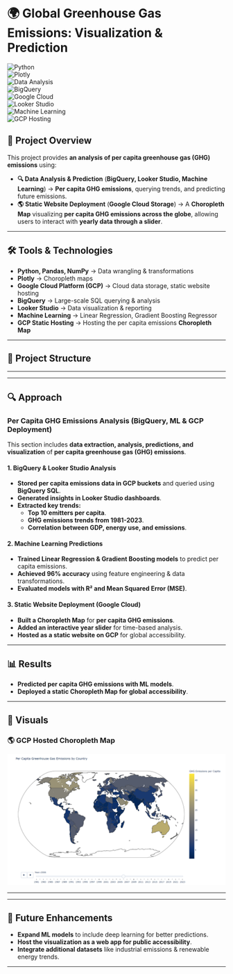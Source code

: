 # 🌍 Global Greenhouse Gas Emissions: Visualization & Prediction  

![Python](https://img.shields.io/badge/Python-3.10-blue)  
![Plotly](https://img.shields.io/badge/Plotly%20Visualization-orange)  
![Data Analysis](https://img.shields.io/badge/Data%20Analysis-Pandas%20&%20NumPy-green)  
![BigQuery](https://img.shields.io/badge/BigQuery-Cloud%20Database-blue)  
![Google Cloud](https://img.shields.io/badge/Google%20Cloud-Data%20Processing-green)  
![Looker Studio](https://img.shields.io/badge/Looker%20Studio-Reporting-purple)  
![Machine Learning](https://img.shields.io/badge/Machine%20Learning-Prediction-red)  
![GCP Hosting](https://img.shields.io/badge/GCP%20Hosting-Static%20Website-orange)  

## 📌 Project Overview  
This project provides **an analysis of per capita greenhouse gas (GHG) emissions** using:   
- **🔍 Data Analysis & Prediction** (**BigQuery, Looker Studio, Machine Learning**) → **Per capita GHG emissions**, querying trends, and predicting future emissions.  
- **🌎 Static Website Deployment** (**Google Cloud Storage**) → A **Choropleth Map** visualizing **per capita GHG emissions across the globe**, allowing users to interact with **yearly data through a slider**.  

---

## 🛠 Tools & Technologies  
- **Python, Pandas, NumPy** → Data wrangling & transformations  
- **Plotly** → Choropleth maps  
- **Google Cloud Platform (GCP)** → Cloud data storage, static website hosting  
- **BigQuery** → Large-scale SQL querying & analysis  
- **Looker Studio** → Data visualization & reporting  
- **Machine Learning** → Linear Regression, Gradient Boosting Regressor  
- **GCP Static Hosting** → Hosting the per capita emissions **Choropleth Map**  

---

## 📂 Project Structure  


---

---

## 🔍 Approach  

### **Per Capita GHG Emissions Analysis (BigQuery, ML & GCP Deployment)**  
This section includes **data extraction, analysis, predictions, and visualization** of **per capita greenhouse gas (GHG) emissions**.  

#### **1. BigQuery & Looker Studio Analysis**  
- **Stored per capita emissions data in GCP buckets** and queried using **BigQuery SQL**.  
- **Generated insights in Looker Studio dashboards**.  
- **Extracted key trends:**  
  - **Top 10 emitters per capita**.  
  - **GHG emissions trends from 1981-2023**.  
  - **Correlation between GDP, energy use, and emissions**.  

#### **2. Machine Learning Predictions**  
- **Trained Linear Regression & Gradient Boosting models** to predict per capita emissions.  
- **Achieved 96% accuracy** using feature engineering & data transformations.  
- **Evaluated models with R² and Mean Squared Error (MSE)**.  

#### **3. Static Website Deployment (Google Cloud)**  
- **Built a Choropleth Map** for **per capita GHG emissions**.  
- **Added an interactive year slider** for time-based analysis.  
- **Hosted as a static website on GCP** for global accessibility.    
 
---

## 📊 Results  
- **Predicted per capita GHG emissions with ML models**.  
- **Deployed a static Choropleth Map for global accessibility**.  

---

## 📸 Visuals  

### 🌎 **GCP Hosted Choropleth Map**  
![Static Website Preview](ML-Prediction/ghg_emissions_map.png)  

---

---

## 🚀 Future Enhancements  
- **Expand ML models** to include deep learning for better predictions.  
- **Host the visualization as a web app for public accessibility**.  
- **Integrate additional datasets** like industrial emissions & renewable energy trends.  

--- 

